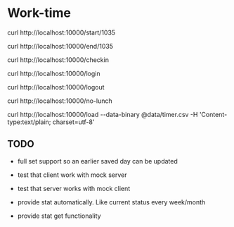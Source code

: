 # Work-time

curl http://localhost:10000/start/1035

curl http://localhost:10000/end/1035

curl http://localhost:10000/checkin

curl http://localhost:10000/login

curl http://localhost:10000/logout

curl http://localhost:10000/no-lunch

curl http://localhost:10000/load --data-binary @data/timer.csv -H 'Content-type:text/plain; charset=utf-8' 

## TODO

- full set support so an earlier saved day can be updated

- test that client work with mock server

- test that server works with mock client

- provide stat automatically. Like current status every week/month

- provide stat get functionality
